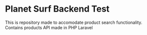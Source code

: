 # Planet Surf Backend Test

This is repository made to accomodate product search functionality.
Contains products API made in PHP Laravel
